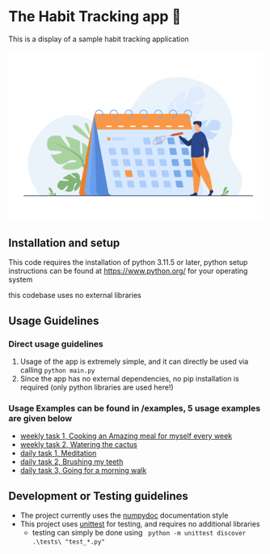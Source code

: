 # The Habit Tracking app 📅
This is a display of a sample habit tracking application

![Person pointing at a calender](/calender_person.jpg)

## Installation and setup

This code requires the installation of python 3.11.5 or later, 
python setup instructions can be found at https://www.python.org/ for your operating system

this codebase uses no external libraries

## Usage Guidelines

### Direct usage guidelines

1. Usage of the app is extremely simple, and it can directly be used via calling `python main.py`
2. Since the app has no external dependencies, no pip installation is required (only python libraries are used here!)

### Usage Examples can be found in /examples, 5 usage examples are given below

- [weekly task 1, Cooking an Amazing meal for myself every week](/examples/cook-an-amazing-meal.md)
- [weekly task 2, Watering the cactus](/examples/watering-the-cactus.md)
- [daily task 1, Meditation](/examples/meditation.md)
- [daily task 2, Brushing my teeth](/examples/brushing-teeth.md)
- [daily task 3, Going for a morning walk](/examples/going-for-a-morning-walk.md)

## Development or Testing guidelines

- The project currently uses the [numpydoc](https://numpydoc.readthedocs.io/en/latest/format.html) documentation style
- This project uses [unittest](https://docs.python.org/3/library/unittest.html) for testing, and requires no additional libraries
    + testing can simply be done using ` python -m unittest discover .\tests\ "test_*.py"`